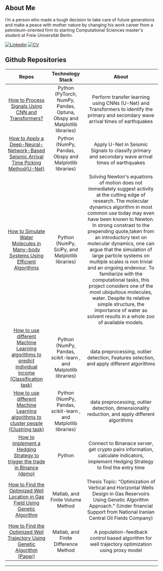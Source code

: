 ## About Me  

I’m a person who made a tough decision to take care of future generations and make a peace with mother nature by changing his work career from a petroleum-oriented firm to starting Computational Sciences master's student at Freie Universität Berlin.

[![Linkedin](https://img.shields.io/badge/-LinkedIn-222222?style=flat-square&logo=Linkedin&logoColor=white&link=https://www.linkedin.com/in/sudiptoghosh99/)](https://www.linkedin.com/in/javad-kasravi-68763566/)
[![CV](https://img.shields.io/badge/-CV-blue)](https://drive.google.com/file/d/1wJ6ENApnh1kVyRzarkVbLded4ZfpDaPV/view?usp=sharing)

## Github Repositories

| Repos         | Technology Stack  | About  |
| :-------------: |:-------------:| :-----:|
| [How to Process Signals Using CNN and Transformers?](https://github.com/javak87/Transfer-Deep-Learning-chile-subduction-zone)      | Python (PyTorch, NumPy, Pandas, Optuna, Obspy and Matplotlib libraries)     |  Perform transfer learning using CNNs (U-Net) and Transformers to identify the primary and secondary wave arrival times of earthquakes |
| [How to Apply a Deep-Neural-Network-Based Seismic Arrival Time Picking Method(U-Net)](https://github.com/javak87/phasenet_chile-subduction-zone) | Python (NumPy, Pandas, Obspy and Matplotlib libraries)     | Apply U-Net in Seismic Signals to classify primary and secondary wave arrival times of earthquakes  |
| [How to Simulate Water Molecules in Many-body Systems Using Efficient Algorithms](https://github.com/javak87/Molecular-Dynamics-Simulation-of-Water) | Python (NumPy, SciPy, and Matplotlib libraries)     | Solving Newton's equations of motion does not immediately suggest activity at the cutting edge of research. The molecular dynamics algorithm in most common use today may even have been known to Newton. In strong constrast to the prepending quote,taken from an introductory text on molecular dynamics, one can argue that the simulation of large particle systems on multiple scales is non trivial and an ongoing endevour. To familiarize with the computational tasks, this project considers one of the most ubiquitous molecules, water. Despite its relative simple structure, the importance of water as solvent results in a whole zoo of available models.  |
| [How to use different Machine Learning algorithms to predict individual income (Classification task)](https://github.com/javak87/ML-classification-task) | Python (NumPy, Pandas, scikit-learn , and Matplotlib libraries)     | data preprocessing, outlier detection, Features selection, and apply different algorithms  |
| [How to use different Machine Learning algorithms to cluster people (Clustring task)](https://github.com/javak87/ML-Clustering-analysis) | Python (NumPy, Pandas, scikit-learn , and Matplotlib libraries)     | data preprocessing, outlier detection, dimensionality reduction, and apply different algorithms  |
| [How to implement a Hedging Strategy to trigger the trade in Binance (demo)](https://github.com/javak87/python-binance-interface) | Python     | Connect to Binanace server, get crypto pairs information, calculate indicators, implement Hedging Strategy to find the entry time |
| [How to Find the Optimized Well Location in Gas Field Using Genetic Algorithm](https://github.com/javak87/Well-trajectory-optimization) | Matlab, and Finite Volume Method     | Thesis Topic: “Optimization of Vertical and Horizontal Wells Design in Gas Reservoirs Using Genetic Algorithm Approach.” (Under financial Support from National Iranian Central Oil Fields Company) |
| [How to Find the Optimized Well Trajectory Using Genetic Algorithm (Paper)](https://www.sciencedirect.com/science/article/pii/S1674775516302657) | Matlab, and Finite Difference Method     | A population-feedback control based algorithm for well trajectory optimization using proxy model |
______________________________

